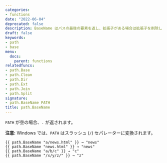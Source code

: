 ```yaml
---
categories:
- functions
date: "2022-06-04"
deprecated: false
description: BaseName はパスの最後の要素を返し、拡張子がある場合は拡張子を削除します。
draft: false
keywords:
- path
- base
menu:
  docs:
    parent: functions
relatedfuncs:
- path.Base
- path.Clean
- path.Dir
- path.Ext
- path.Join
- path.Split
signature:
- path.BaseName PATH
title: path.BaseName
---
```


`PATH` が空の場合、`.` が返されます。

**注意:** Windows では、`PATH` はスラッシュ (`/`) セパレーターに変換されます。

```go-html-template
{{ path.BaseName "a/news.html" }} → "news"
{{ path.BaseName "news.html" }} → "news"
{{ path.BaseName "a/b/c" }} → "c"
{{ path.BaseName "/x/y/z/" }} → "z"
```
